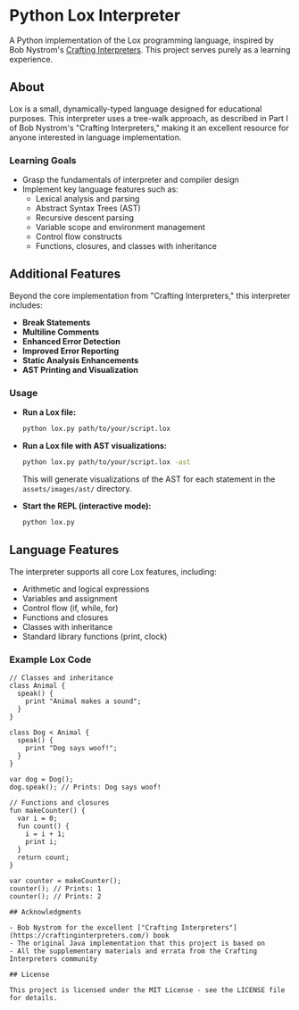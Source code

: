 # Python Lox Interpreter

A Python implementation of the Lox programming language, inspired by Bob Nystrom's [Crafting Interpreters](https://craftinginterpreters.com/). This project serves purely as a learning experience.

## About

Lox is a small, dynamically-typed language designed for educational purposes. This interpreter uses a tree-walk approach, as described in Part I of Bob Nystrom's "Crafting Interpreters," making it an excellent resource for anyone interested in language implementation.

### Learning Goals

- Grasp the fundamentals of interpreter and compiler design
- Implement key language features such as:
  - Lexical analysis and parsing
  - Abstract Syntax Trees (AST)
  - Recursive descent parsing
  - Variable scope and environment management
  - Control flow constructs
  - Functions, closures, and classes with inheritance

## Additional Features

Beyond the core implementation from "Crafting Interpreters," this interpreter includes:

- **Break Statements**
- **Multiline Comments**
- **Enhanced Error Detection**
- **Improved Error Reporting**
- **Static Analysis Enhancements**
- **AST Printing and Visualization**

### Usage

- **Run a Lox file:**
    ```bash
    python lox.py path/to/your/script.lox
    ```

- **Run a Lox file with AST visualizations:**
    ```bash
    python lox.py path/to/your/script.lox -ast
    ```
    This will generate visualizations of the AST for each statement in the `assets/images/ast/` directory.

- **Start the REPL (interactive mode):**
    ```bash
    python lox.py
    ```

## Language Features

The interpreter supports all core Lox features, including:

- Arithmetic and logical expressions
- Variables and assignment
- Control flow (if, while, for)
- Functions and closures
- Classes with inheritance
- Standard library functions (print, clock)

### Example Lox Code

```lox
// Classes and inheritance
class Animal {
  speak() {
    print "Animal makes a sound";
  }
}

class Dog < Animal {
  speak() {
    print "Dog says woof!";
  }
}

var dog = Dog();
dog.speak(); // Prints: Dog says woof!

// Functions and closures
fun makeCounter() {
  var i = 0;
  fun count() {
    i = i + 1;
    print i;
  }
  return count;
}

var counter = makeCounter();
counter(); // Prints: 1
counter(); // Prints: 2

## Acknowledgments

- Bob Nystrom for the excellent ["Crafting Interpreters"](https://craftinginterpreters.com/) book
- The original Java implementation that this project is based on
- All the supplementary materials and errata from the Crafting Interpreters community

## License

This project is licensed under the MIT License - see the LICENSE file for details.
